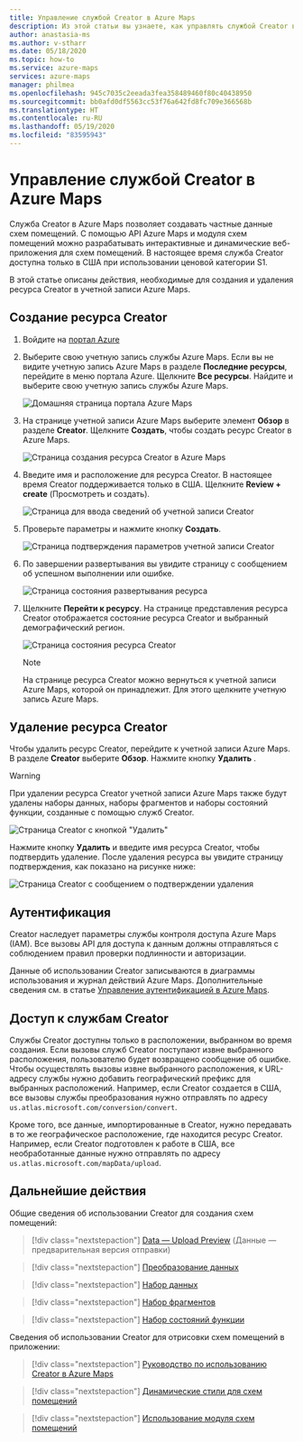 ```yaml
---
title: Управление службой Creator в Azure Maps
description: Из этой статьи вы узнаете, как управлять службой Creator в Azure Maps.
author: anastasia-ms
ms.author: v-stharr
ms.date: 05/18/2020
ms.topic: how-to
ms.service: azure-maps
services: azure-maps
manager: philmea
ms.openlocfilehash: 945c7035c2eeada3fea358489460f80c40438950
ms.sourcegitcommit: bb0afd0df5563cc53f76a642fd8fc709e366568b
ms.translationtype: HT
ms.contentlocale: ru-RU
ms.lasthandoff: 05/19/2020
ms.locfileid: "83595943"
---
```

# <a name="manage-azure-maps-creator"></a>Управление службой Creator в Azure Maps

Служба Creator в Azure Maps позволяет создавать частные данные схем помещений. С помощью API Azure Maps и модуля схем помещений можно разрабатывать интерактивные и динамические веб-приложения для схем помещений. В настоящее время служба Creator доступна только в США при использовании ценовой категории S1.

В этой статье описаны действия, необходимые для создания и удаления ресурса Creator в учетной записи Azure Maps.

## <a name="create-creator-resource"></a>Создание ресурса Creator

1. Войдите на [портал Azure](https://portal.azure.com)

2. Выберите свою учетную запись службы Azure Maps. Если вы не видите учетную запись Azure Maps в разделе **Последние ресурсы**, перейдите в меню портала Azure. Щелкните **Все ресурсы**. Найдите и выберите свою учетную запись службы Azure Maps.

    ![Домашняя страница портала Azure Maps](./media/how-to-manage-creator/select-maps-account.png)

3. На странице учетной записи Azure Maps выберите элемент **Обзор** в разделе **Creator**. Щелкните **Создать**, чтобы создать ресурс Creator в Azure Maps.

    ![Страница создания ресурса Creator в Azure Maps](./media/how-to-manage-creator/creator-blade-settings.png)

4. Введите имя и расположение для ресурса Creator. В настоящее время Creator поддерживается только в США. Щелкните **Review + create** (Просмотреть и создать).

   ![Страница для ввода сведений об учетной записи Creator](./media/how-to-manage-creator/creator-creation-dialog.png)

5. Проверьте параметры и нажмите кнопку **Создать**.

    ![Страница подтверждения параметров учетной записи Creator](./media/how-to-manage-creator/creator-create.PNG)

6. По завершении развертывания вы увидите страницу с сообщением об успешном выполнении или ошибке.

   ![Страница состояния развертывания ресурса](./media/how-to-manage-creator/creator-resource-created.png)

7. Щелкните **Перейти к ресурсу**. На странице представления ресурса Creator отображается состояние ресурса Creator и выбранный демографический регион.

    ![Страница состояния ресурса Creator](./media/how-to-manage-creator/creator-resource-view.png)

   >[!NOTE]
   >На странице ресурса Creator можно вернуться к учетной записи Azure Maps, которой он принадлежит. Для этого щелкните учетную запись Azure Maps.

## <a name="delete-creator-resource"></a>Удаление ресурса Creator

Чтобы удалить ресурс Creator, перейдите к учетной записи Azure Maps. В разделе **Creator** выберите **Обзор**. Нажмите кнопку **Удалить** .

>[!WARNING]
>При удалении ресурса Creator учетной записи Azure Maps также будут удалены наборы данных, наборы фрагментов и наборы состояний функции, созданные с помощью служб Creator.

![Страница Creator с кнопкой "Удалить"](./media/how-to-manage-creator/creator-delete.png)

Нажмите кнопку **Удалить** и введите имя ресурса Creator, чтобы подтвердить удаление. После удаления ресурса вы увидите страницу подтверждения, как показано на рисунке ниже:

![Страница Creator с сообщением о подтверждении удаления](./media/how-to-manage-creator/creator-confirmdelete.png)

## <a name="authentication"></a>Аутентификация

Creator наследует параметры службы контроля доступа Azure Maps (IAM). Все вызовы API для доступа к данным должны отправляться с соблюдением правил проверки подлинности и авторизации.

Данные об использовании Creator записываются в диаграммы использования и журнал действий Azure Maps.  Дополнительные сведения см. в статье [Управление аутентификацией в Azure Maps](https://docs.microsoft.com/azure/azure-maps/how-to-manage-authentication).

## <a name="access-to-creator-services"></a>Доступ к службам Creator

Службы Creator доступны только в расположении, выбранном во время создания. Если вызовы служб Creator поступают извне выбранного расположения, пользователю будет возвращено сообщение об ошибке. Чтобы осуществлять вызовы извне выбранного расположения, к URL-адресу службы нужно добавить географический префикс для выбранных расположений. Например, если Creator создается в США, все вызовы службы преобразования нужно отправлять по адресу `us.atlas.microsoft.com/conversion/convert`.

Кроме того, все данные, импортированные в Creator, нужно передавать в то же географическое расположение, где находится ресурс Creator. Например, если Creator подготовлен к работе в США, все необработанные данные нужно отправлять по адресу `us.atlas.microsoft.com/mapData/upload`.

## <a name="next-steps"></a>Дальнейшие действия

Общие сведения об использовании Creator для создания схем помещений:

> [!div class="nextstepaction"]
> [Data — Upload Preview](creator-indoor-maps.md#upload-a-drawing-package) (Данные — предварительная версия отправки)

> [!div class="nextstepaction"]
> [Преобразование данных](creator-indoor-maps.md#convert-a-drawing-package)

> [!div class="nextstepaction"]
> [Набор данных](creator-indoor-maps.md#datasets)

> [!div class="nextstepaction"]
> [Набор фрагментов](creator-indoor-maps.md#tilesets)

> [!div class="nextstepaction"]
> [Набор состояний функции](creator-indoor-maps.md#feature-statesets)

Сведения об использовании Creator для отрисовки схем помещений в приложении:

> [!div class="nextstepaction"]
> [Руководство по использованию Creator в Azure Maps](tutorial-creator-indoor-maps.md)

> [!div class="nextstepaction"]
> [Динамические стили для схем помещений](indoor-map-dynamic-styling.md)

> [!div class="nextstepaction"]
> [Использование модуля схем помещений](how-to-use-indoor-module.md)